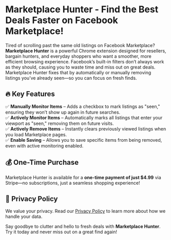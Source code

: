 # Marketplace Hunter - Find the Best Deals Faster on Facebook Marketplace!  

Tired of scrolling past the same old listings on Facebook Marketplace? **Marketplace Hunter** is a powerful Chrome extension designed for resellers, bargain hunters, and everyday shoppers who want a smoother, more efficient browsing experience. Facebook’s built-in filters don’t always work as they should, causing you to waste time and miss out on great deals. Marketplace Hunter fixes that by automatically or manually removing listings you’ve already seen—so you can focus on fresh finds.  

## 🔥 Key Features  

✅ **Manually Monitor Items** – Adds a checkbox to mark listings as "seen," ensuring they won’t show up again in future searches.  
✅ **Actively Monitor Items** – Automatically marks all listings that enter your viewport as "seen," removing them on future visits.  
✅ **Actively Remove Items** – Instantly clears previously viewed listings when you load Marketplace pages.  
✅ **Enable Saving** – Allows you to save specific items from being removed, even with active monitoring enabled.  

## 💰 One-Time Purchase  

Marketplace Hunter is available for a **one-time payment of just $4.99** via Stripe—no subscriptions, just a seamless shopping experience!  

## 📜 Privacy Policy  

We value your privacy. Read our [Privacy Policy](privacy-policy.md) to learn more about how we handle your data.  

Say goodbye to clutter and hello to fresh deals with **Marketplace Hunter**. Try it today and never miss out on a great find again! 
